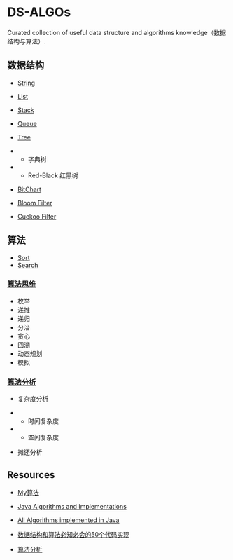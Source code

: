 # DS-ALGOs
Curated collection of useful data structure and algorithms knowledge（数据结构与算法）.

## 数据结构
* [String](DS/String.md)
* [List](DS/List.md)
* [Stack]()
* [Queue](DS/Queue.md)

* [Tree](DS/Tree.md)
* * 字典树
* * Red-Black 红黑树

* [BitChart]()

* [Bloom Filter](DS/Filter/Bloom-Filter/bloom-filter.md)
* [Cuckoo Filter](DS/Filter/CuckooFilter.md)

## 算法
* [Sort](ALGOs/Sort.md)
* [Search](ALGOs/Search.md)

### [算法思维](AlgosThinking/README.md)
* 枚举
* 递推
* 递归
* 分治
* 贪心
* 回溯
* 动态规划
* 模拟

### [算法分析](AlgoAnlysis/README.md)
* 复杂度分析
* * 时间复杂度
* * 空间复杂度

* 摊还分析

## Resources
* [My算法](https://github.com/SunnnyChan/sc.ebooks/tree/master/ds-algo)

* [Java Algorithms and Implementations](https://howtodoinjava.com/java-algorithms-implementations/)
* [All Algorithms implemented in Java](https://github.com/TheAlgorithms/Java)
* [数据结构和算法必知必会的50个代码实现](https://github.com/wangzheng0822/algo)

* [算法分析](http://durant35.github.io/page/7/)






